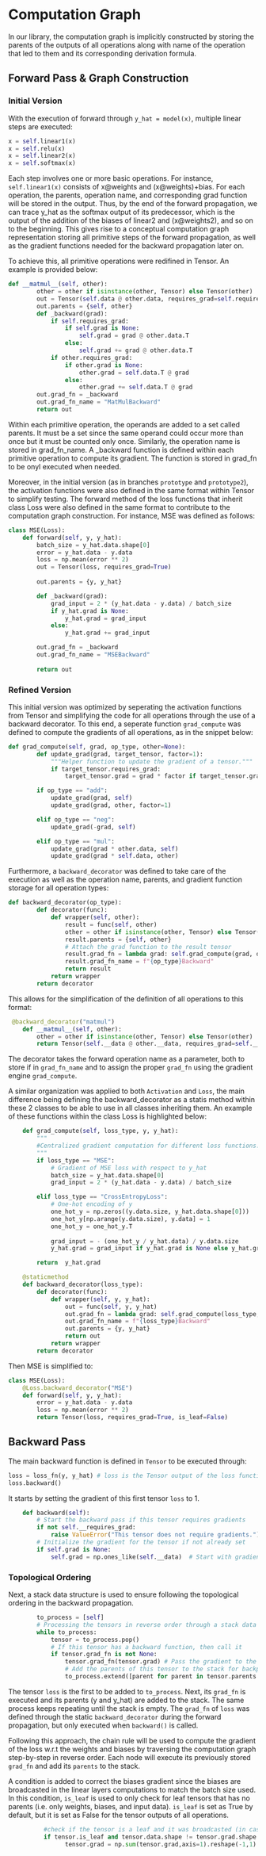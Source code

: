 # Computation Graph

In our library, the computation graph is implicitly constructed by storing the parents of the outputs of all operations along with name of the operation that led to them and its corresponding derivation formula. 

## Forward Pass & Graph Construction

### Initial Version

With the execution of forward through `y_hat = model(x)`, multiple linear steps are executed:
```python 
x = self.linear1(x)
x = self.relu(x)
x = self.linear2(x)
x = self.softmax(x)
```
Each step involves one or more basic operations. For instance, `self.linear1(x)` consists of x@weights and (x@weights)+bias. For each operation, the parents, operation name, and corresponding grad function will be stored in the output. Thus, by the end of the forward propagation, we can trace y_hat as the softmax output of its predecessor, which is the output of the addition of the biases of linear2 and (x@weights2), and so on to the beginning. This gives rise to a conceptual computation graph representation storing all primitive steps of the forward propagation, as well as the gradient functions needed for the backward propagation later on. 

To achieve this, all primitive operations were redifined in Tensor. An example is provided below:

```python
def __matmul__(self, other): 
        other = other if isinstance(other, Tensor) else Tensor(other)
        out = Tensor(self.data @ other.data, requires_grad=self.requires_grad or other.requires_grad)
        out.parents = {self, other}
        def _backward(grad):
            if self.requires_grad:
                if self.grad is None:
                    self.grad = grad @ other.data.T
                else:
                    self.grad += grad @ other.data.T
            if other.requires_grad:
                if other.grad is None:
                    other.grad = self.data.T @ grad
                else:
                    other.grad += self.data.T @ grad
        out.grad_fn = _backward
        out.grad_fn_name = "MatMulBackward"
        return out
```
Within each primitive operation, the operands are added to a set called parents. It must be a set since the same operand could occur more than once but it must be counted only once. Similarly, the operation name is stored in grad_fn_name. A _backward function is defined within each primitive operation to compute its gradient. The function is stored in grad_fn to be onyl executed when needed. 

Moreover, in the initial version (as in branches `prototype` and `prototype2`), the activation functions were also defined in the same format within Tensor to simplify testing. The forward method of the loss functions that inherit class Loss were also defined in the same format to contribute to the computation graph construction. For instance, MSE was defined as follows:

```python
class MSE(Loss):
    def forward(self, y, y_hat):
        batch_size = y_hat.data.shape[0]
        error = y_hat.data - y.data
        loss = np.mean(error ** 2)
        out = Tensor(loss, requires_grad=True)
        
        out.parents = {y, y_hat}

        def _backward(grad):
            grad_input = 2 * (y_hat.data - y.data) / batch_size
            if y_hat.grad is None:
                y_hat.grad = grad_input
            else:
                y_hat.grad += grad_input

        out.grad_fn = _backward
        out.grad_fn_name = "MSEBackward"
        
        return out
```

### Refined Version

This initial version was optimized by seperating the activation functions from Tensor and simplifying the code for all operations through the use of a backward decorator. To this end, a seperate function `grad_compute` was defined to compute the gradients of all operations, as in the snippet below:

```python
def grad_compute(self, grad, op_type, other=None):
        def update_grad(grad, target_tensor, factor=1):
            """Helper function to update the gradient of a tensor."""
            if target_tensor.requires_grad:
                target_tensor.grad = grad * factor if target_tensor.grad is None else target_tensor.grad + grad * factor

        if op_type == "add":
            update_grad(grad, self)
            update_grad(grad, other, factor=1)

        elif op_type == "neg":
            update_grad(-grad, self)

        elif op_type == "mul":
            update_grad(grad * other.data, self)
            update_grad(grad * self.data, other)
```

Furthermore, a `backward_decorator` was defined to take care of the execution as well as the operation name, parents, and gradient function storage for all operation types:

```python
def backward_decorator(op_type):
        def decorator(func):
            def wrapper(self, other):
                result = func(self, other)
                other = other if isinstance(other, Tensor) else Tensor(other)
                result.parents = {self, other}
                # Attach the grad function to the result tensor
                result.grad_fn = lambda grad: self.grad_compute(grad, op_type, other)
                result.grad_fn_name = f"{op_type}Backward"
                return result
            return wrapper
        return decorator
```

This allows for the simplification of the definition of all operations to this format:
```python
 @backward_decorator("matmul")
    def __matmul__(self, other):
        other = other if isinstance(other, Tensor) else Tensor(other)
        return Tensor(self.__data @ other.__data, requires_grad=self.__requires_grad or other.__requires_grad, is_leaf=False)
```
The decorator takes the forward operation name as a parameter, both to store if in `grad_fn_name` and to assign the proper `grad_fn` using the gradient engine `grad_compute`.

A similar organization was applied to both `Activation` and `Loss`, the main difference being defining the backward_decorator as a statis method within these 2 classes to be able to use in all classes inheriting them. An example of these functions within the class Loss is highlighted below:

```python
    def grad_compute(self, loss_type, y, y_hat):
        """
        #Centralized gradient computation for different loss functions.
        """
        if loss_type == "MSE":
            # Gradient of MSE loss with respect to y_hat
            batch_size = y_hat.data.shape[0]
            grad_input = 2 * (y_hat.data - y.data) / batch_size

        elif loss_type == "CrossEntropyLoss":
            # One-hot encoding of y
            one_hot_y = np.zeros((y.data.size, y_hat.data.shape[0]))
            one_hot_y[np.arange(y.data.size), y.data] = 1
            one_hot_y = one_hot_y.T
            
            grad_input = - (one_hot_y / y_hat.data) / y.data.size
            y_hat.grad = grad_input if y_hat.grad is None else y_hat.grad + grad_input

        return  y_hat.grad       
```

```python
    @staticmethod
    def backward_decorator(loss_type):
        def decorator(func):
            def wrapper(self, y, y_hat):
                out = func(self, y, y_hat)
                out.grad_fn = lambda grad: self.grad_compute(loss_type, y, y_hat)
                out.grad_fn_name = f"{loss_type}Backward"
                out.parents = {y, y_hat}
                return out
            return wrapper
        return decorator
```
Then MSE is simplified to:
```python
class MSE(Loss):
    @Loss.backward_decorator("MSE")
    def forward(self, y, y_hat):
        error = y_hat.data - y.data
        loss = np.mean(error ** 2)
        return Tensor(loss, requires_grad=True, is_leaf=False)
```

## Backward Pass

The main backward function is defined in `Tensor` to be executed through:
```python
loss = loss_fn(y, y_hat) # loss is the Tensor output of the loss function
loss.backward()
```

It starts by setting the gradient of this first tensor `loss` to 1.
```python
    def backward(self):
        # Start the backward pass if this tensor requires gradients
        if not self.__requires_grad:
            raise ValueError("This tensor does not require gradients.")  
        # Initialize the gradient for the tensor if not already set
        if self.grad is None:
            self.grad = np.ones_like(self.__data)  # Start with gradient of 1 for scalar output
```

### Topological Ordering

Next, a stack data structure is used to ensure following the topological ordering in the backward propagation. 
```python     
        to_process = [self]
        # Processing the tensors in reverse order through a stack data structure (to establish topological order)
        while to_process:
            tensor = to_process.pop()
            # If this tensor has a backward function, then call it
            if tensor.grad_fn is not None:
                tensor.grad_fn(tensor.grad) # Pass the gradient to the parent tensors
                # Add the parents of this tensor to the stack for backpropagation
                to_process.extend([parent for parent in tensor.parents if parent.requires_grad])
```
The tensor `loss` is the first to be added to `to_process`. Next, its `grad_fn` is executed and its parents (y and y_hat) are added to the stack. The same process keeps repeating until the stack is empty. The `grad_fn` of `loss` was defined through the static `backward_decorator` during the forward propagation, but only executed when `backward()` is called.  

Following this approach, the chain rule will be used to compute the gradient of the loss w.r.t the weights and biases by traversing the computation graph step-by-step in reverse order. Each node will execute its previously stored `grad_fn` and add its `parents` to the stack.

A condition is added to correct the biases gradient since the biases are broadcasted in the linear layers computations to match the batch size used. In this condition, `is_leaf` is used to only check for leaf tensors that has no parents (i.e. only weights, biases, and input data). `is_leaf` is set as True by default, but it is set as False for the tensor outputs of all operations.  

```python
          #check if the tensor is a leaf and it was broadcasted (in case of batch_size>1)
          if tensor.is_leaf and tensor.data.shape != tensor.grad.shape:
                tensor.grad = np.sum(tensor.grad,axis=1).reshape(-1,1) #adjust the shape to match the data shape
```
